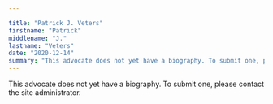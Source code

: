 ```yaml
---

title: "Patrick J. Veters"
firstname: "Patrick"
middlename: "J."
lastname: "Veters"
date: "2020-12-14"
summary: "This advocate does not yet have a biography. To submit one, please contact the site administrator."
---
```

This advocate does not yet have a biography. To submit one, please contact the site administrator.

